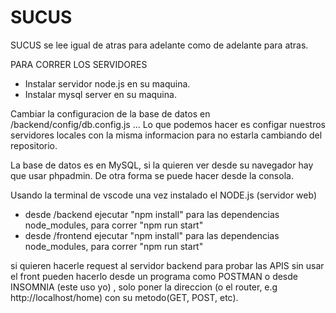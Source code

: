 # SUCUS
SUCUS se lee igual de atras para adelante como de adelante para atras.


PARA CORRER LOS SERVIDORES
- Instalar servidor node.js en su maquina.
- Instalar mysql server en su maquina.

Cambiar la configuracion de la base de datos en /backend/config/db.config.js ... Lo que podemos hacer es configar nuestros servidores locales con la misma informacion para no estarla cambiando del repositorio.

La base de datos es en MySQL, si la quieren ver desde su navegador hay que usar phpadmin. De otra forma se puede hacer desde la consola.

Usando la terminal de vscode una vez instalado el NODE.js (servidor web)
- desde /backend ejecutar "npm install" para las dependencias node_modules, para correr "npm run start"
- desde /frontend ejecutar "npm install" para las dependencias node_modules, para correr "npm run start"

si quieren hacerle request al servidor backend para probar las APIS sin usar el front pueden hacerlo desde un programa como POSTMAN o desde INSOMNIA (este uso yo) , solo poner la direccion (o el router, e.g http://localhost/home) con su metodo(GET, POST, etc).


